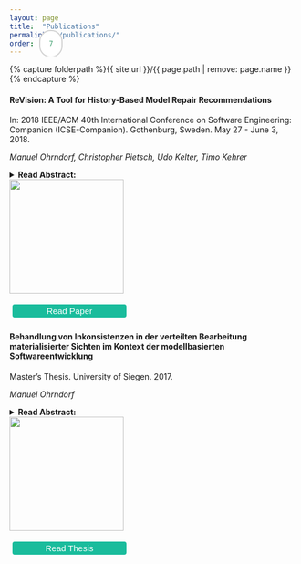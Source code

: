 ```yaml
---
layout: page
title:  "Publications"
permalink: "/publications/"
order: 7
---
```


{% capture folderpath %}{{ site.url }}/{{ page.path | remove: page.name }}{% endcapture %}

<style>

.button {
  display: inline-block;
  border-radius: 4px;
  background-color: #1abc9c;
  border: 2px solid #1abc9c;
  color: white;
  text-align: center;
  font-size: 15px;
  width: 200px;
  transition: all 0.5s;
  cursor: pointer;
  margin: 5px;
}

.button:hover {
  background-color: white; 
  color: white;
}

.button span {
  cursor: pointer;
  display: inline-block;
  position: relative;
  transition: 0.5s;
}

.button span:after {
  content: '\00bb';
  position: absolute;
  opacity: 0;
  top: 0;
  right: -20px;
  transition: 0.5s;

}

.button:hover span {
  color: #1abc9c;
  padding-right: 25px;
}

.button:hover span:after {
  opacity: 1;
  right: 0;
}

.dv {
  border: 2px solid lightgray;
  border-radius: 20px;
  margin: 2px 2px 2px;
  padding: 15px;
  background-color: white;
}

</style>
  
#### ReVision: A Tool for History-Based Model Repair Recommendations

In: 2018 IEEE/ACM 40th International Conference on Software Engineering: Companion (ICSE-Companion). Gothenburg, Sweden. May 27 - June 3, 2018.

_Manuel Ohrndorf, Christopher Pietsch, Udo Kelter, Timo Kehrer_

<details>
<summary><strong>Read Abstract:</strong></summary>
<div class="dv"><p align="JUSTIFY"> 
Models in Model-Driven Engineering are heavily edited in all stages of software development and can become temporarily inconsistent. In general, there are many alternatives to fix an inconsistency, the actual choice is left to the discretion of the developer. Model repair tools should support developers by proposing a short list of repair alternatives. Such recommendations will be only accepted in practice if the generated proposals are plausible and understandable. Current approaches, which mostly focus on fully automatic, non-interactive model repairs, fail in meeting these requirements. This paper proposes a new approach to generate repair proposals for inconsistencies that were introduced by incomplete editing processes which can be located in the version history of a model. Such an incomplete editing process is extended to a full execution of a consistency-preserving edit operation. We demonstrate our repair tool \toolname using a simplified multi-view UML model of a video on demand system, a screencast is provided at http://pi.informatik.uni-siegen.de/projects/SiLift/icse2018/.
</p></div>
</details>

<img src="{{folderpath}}paper1.PNG" itemprop="image" style="margin:auto; text-align:left; width:200px">

<button class="button" style="vertical-align:middle" onclick="window.open('https://ieeexplore.ieee.org/abstract/document/8449456', '_blank')"><span>Read Paper</span></button>

#### Behandlung von Inkonsistenzen in der verteilten Bearbeitung materialisierter Sichten im Kontext der modellbasierten Softwareentwicklung

Master’s Thesis. University of Siegen. 2017.

_Manuel Ohrndorf_

<details>
<summary><strong>Read Abstract:</strong></summary>
<div class="dv"><p align="JUSTIFY"> 
In software development, models are used for system analysis and design. In model-driven software development, models are primary artifacts and the formalbasis for the system implementation. A model is an abstraction layer which conceals thetechnical target platform. This increases the reusability of the developed components.However, this requires the definition of a formal syntax and semantics for the modelinglanguage. Models are usually expressed from various viewpoints, e.g. the data structure and a user interaction. A multi-view modeling environment can be used to buildcomplex system models. A viewpoint can also be constructed by slicing a specific partof the model. This can be helpful in distributing and processing large models acrossa development team. However, a developer can inadvertently introduce inconsistenciesbetween different views. Ensuring the correctness of a model is a key task of the development process. Therefor, the developers need fully-fledged tool support to deal withinconsistencies.  This work presents an approach to the repair of inconsistencies in adistributed multi-view modeling environment. The introduced tool determines repairsbased on user-defined edit rules. To understand the cause of an inconsistency, the repairalgorithm considers the modifications which have introduced the inconsistency.
</p></div>
</details>

<img src="{{folderpath}}paper2.PNG" itemprop="image" style="margin:auto; text-align:left; width:200px">

<button class="button" style="vertical-align:middle" onclick="window.open('http://pi.informatik.uni-siegen.de/mohrndorf/downloads/2017-04-29_mohrndorf_MA2017.pdf', '_blank')"><span>Read Thesis</span></button>
